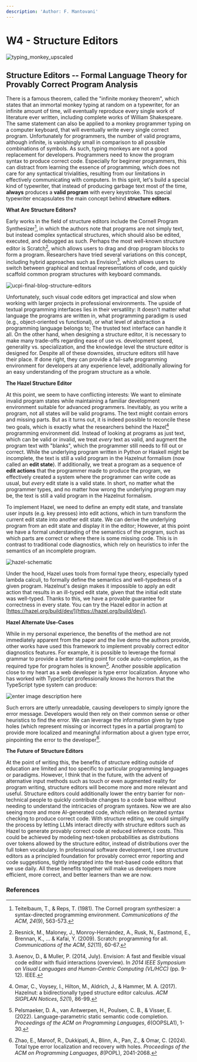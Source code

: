 ```yaml
---
description: 'Author: F. Mantovani'
---
```


# W4 - Structure Editors



![typing\_monkey\_upscaled](w4-structure-editors.assets/typing_monkey_upscaled.png)

## Structure Editors -- Formal Language Theory for Provably Correct Program Analysis

There is a famous theorem, called the "infinite monkey theorem", which states that an immortal monkey typing at random on a typewriter, for an infinite amount of time, will eventually reproduce every single work of literature ever written, including complete works of William Shakespeare. The same statement can also be applied to a monkey programmer typing on a computer keyboard, that will eventually write every single correct program. Unfortunately for programmers, the number of valid programs, although infinite, is vanishingly small in comparison to all possible combinations of symbols. As such, typing monkeys are not a good replacement for developers. Programmers need to know the program syntax to produce correct code. Especially for beginner programmers, this can distract from learning the essence of programming, which does not care for any syntactical trivialities, resulting from our limitations in effectively communicating with computers. In this spirit, let's build a special kind of typewriter, that instead of producing garbage text most of the time, **always** produces a **valid program** with every keystroke. This special typewriter encapsulates the main concept behind **structure editors**.

**What Are Structure Editors?**

Early works in the field of structure editors include the Cornell Program Synthesizer[^1], in which the authors note that programs are not simply text, but instead complex syntactical structures, which should also be edited, executed, and debugged as such. Perhaps the most well-known structure editor is Scratch[^2], which allows users to drag and drop program blocks to form a program. Researchers have tried several variations on this concept, including hybrid approaches such as Envision[^3], which allows users to switch between graphical and textual representations of code, and quickly scaffold common program structures with keyboard commands.

![ucpi-final-blog-structure-editors](w4-structure-editors.assets/ucpi-final-blog-structure-editors.png)

Unfortunately, such visual code editors get impractical and slow when working with larger projects in professional environments. The upside of textual programming interfaces lies in their versatility: It doesn't matter what language the programs are written in, what programming paradigm is used (e.g., object-oriented vs functional), or what level of abstraction a programming language belongs to; The trusted text interface can handle it all. On the other hand, when designing a structure editor, it is necessary to make many trade-offs regarding ease of use vs. development speed, generality vs. specialization, and the knowledge level the structure editor is designed for. Despite all of these downsides, structure editors still have their place. If done right, they can provide a fail-safe programming environment for developers at any experience level, additionally allowing for an easy understanding of the program structure as a whole.

**The Hazel Structure Editor**

At this point, we seem to have conflicting interests: We want to eliminate invalid program states while maintaining a familiar development environment suitable for advanced programmers. Inevitably, as you write a program, not all states will be valid programs. The text might contain errors and missing parts. But as it turns out, it is indeed possible to reconcile these two goals, which is exactly what the researchers behind the Hazel[^4] programming environment did. Instead of looking at programs as just text, which can be valid or invalid, we treat _every_ text as valid, and augment the program text with "blanks", which the programmer still needs to fill out or correct. While the underlying program written in Python or Haskell might be incomplete, the text is still a valid program in the Hazelnut formalism (now called an **edit state**). If additionally, we treat a program as a sequence of **edit actions** that the programmer made to produce the program, we effectively created a system where the programmer can write code as usual, but _every_ edit state is a valid state. In short, no matter what the programmer types, and no matter how wrong the underlying program may be, the text is still a valid program in the Hazelnut formalism.

To implement Hazel, we need to define an empty edit state, and translate user inputs (e.g. key presses) into edit actions, which in turn transform the current edit state into another edit state. We can derive the underlying program from an edit state and display it in the editor; However, at this point we have a formal understanding of the semantics of the program, such as which parts are correct or where there is some missing code. This is in contrast to traditional code diagnostics, which rely on heuristics to infer the semantics of an incomplete program.

![hazel-schematic](w4-structure-editors.assets/hazel-schematic.png)

Under the hood, Hazel uses tools from formal type theory, especially typed lambda calculi, to formally define the semantics and well-typedness of a given program. Hazelnut's design makes it impossible to apply an edit action that results in an ill-typed edit state, given that the initial edit state was well-typed. Thanks to this, we have a provable guarantee for correctness in every state. You can try the Hazel editor in action at [https://hazel.org/build/dev/](https://hazel.org/build/dev/).

**Hazel Alternate Use-Cases**

While in my personal experience, the benefits of the method are not immediately apparent from the paper and the live demo the authors provide, other works have used this framework to implement provably correct editor diagnostics features. For example, it is possible to leverage the formal grammar to provide a better starting point for code auto-completion, as the required type for program holes is known[^5]. Another possible application close to my heart as a web developer is type error localization. Anyone who has worked with TypeScript professionally knows the horrors that the TypeScript type system can produce:

![enter image description here](w4-structure-editors.assets/YbG9Q.png)

Such errors are utterly unreadable, causing developers to simply ignore the error message. Developers would then rely on their common sense or other heuristics to find the error. We can leverage the information given by type holes (which represent missing or incorrect types in a partial program) to provide more localized and meaningful information about a given type error, pinpointing the error to the developer[^6].

**The Future of Structure Editors**

At the point of writing this, the benefits of structure editing outside of education are limited and too specific to particular programming languages or paradigms. However, I think that in the future, with the advent of alternative input methods such as touch or even augmented reality for program writing, structure editors will become more and more relevant and useful. Structure editors could additionally lower the entry barrier for non-technical people to quickly contribute changes to a code base without needing to understand the intricacies of program syntaxes. Now we are also seeing more and more AI-generated code, which relies on iterated syntax checking to produce correct code. With structure editing, we could simplify the process by letting LLMs interact directly with structure editors such as Hazel to generate provably correct code at reduced inference costs. This could be achieved by modeling next-token probabilities as distributions over tokens allowed by the structure editor, instead of distributions over the full token vocabulary. In professional software development, I see structure editors as a principled foundation for provably correct error reporting and code suggestions, tightly integrated into the text-based code editors that we use daily. All these benefits together will make us developers more efficient, more correct, and better learners than we are now.

### References

[^1]: Teitelbaum, T., & Reps, T. (1981). The Cornell program synthesizer: a syntax-directed programming environment. _Communications of the ACM_, _24_(9), 563-573.

[^2]: Resnick, M., Maloney, J., Monroy-Hernández, A., Rusk, N., Eastmond, E., Brennan, K., ... & Kafai, Y. (2009). Scratch: programming for all. _Communications of the ACM_, _52_(11), 60-67.

[^3]: Asenov, D., & Muller, P. (2014, July). Envision: A fast and flexible visual code editor with fluid interactions (overview). In _2014 IEEE Symposium on Visual Languages and Human-Centric Computing (VL/HCC)_ (pp. 9-12). IEEE.

[^4]: Omar, C., Voysey, I., Hilton, M., Aldrich, J., & Hammer, M. A. (2017). Hazelnut: a bidirectionally typed structure editor calculus. _ACM SIGPLAN Notices_, _52_(1), 86-99.

[^5]: Pelsmaeker, D. A., van Antwerpen, H., Poulsen, C. B., & Visser, E. (2022). Language-parametric static semantic code completion. _Proceedings of the ACM on Programming Languages_, _6_(OOPSLA1), 1-30.

[^6]: Zhao, E., Maroof, R., Dukkipati, A., Blinn, A., Pan, Z., & Omar, C. (2024). Total type error localization and recovery with holes. _Proceedings of the ACM on Programming Languages_, _8_(POPL), 2041-2068.

